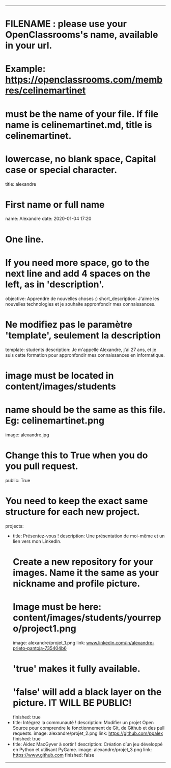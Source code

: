 ---

# FILENAME : please use your OpenClassrooms's name, available in your url.
# Example: https://openclassrooms.com/membres/celinemartinet
# must be the name of your file. If file name is celinemartinet.md, title is celinemartinet.
# lowercase, no blank space, Capital case or special character.
title: alexandre

# First name or full name
name: Alexandre
date: 2020-01-04 17:20

# One line.
# If you need more space, go to the next line and add 4 spaces on the left, as in 'description'.
objective: Apprendre de nouvelles choses :)
short_description: J'aime les nouvelles technologies et je souhaite appronfondir mes connaissances.

# Ne modifiez pas le paramètre 'template', seulement la description
template: students
description:
    Je m'appelle Alexandre, j'ai 27 ans, et je suis cette formation
	pour appronfondir mes connaissances en informatique.
	

# image must be located in content/images/students
# name should be the same as this file. Eg: celinemartinet.png
image: alexandre.jpg

# Change this to True when you do you pull request.
public: True

# You need to keep the exact same structure for each new project.
projects:
  - title: Présentez-vous !
    description: Une présentation de moi-même et un lien vers mon LinkedIn.
    # Create a new repository for your images. Name it the same as your nickname and profile picture.
    # Image must be here: content/images/students/yourrepo/project1.png
    image: alexandre/projet_1.png
    link: www.linkedin.com/in/alexandre-prieto-pantoja-735404b6
    # 'true' makes it fully available.
    # 'false' will add a black layer on the picture. IT WILL BE PUBLIC!
    finished: true
  - title: Intégrez la communauté !
    description: Modifier un projet Open Source pour comprendre le fonctionnement de Git, de Github et des pull requests. 
    image: alexandre/projet_2.png
    link: https://github.com/ppalex
    finished: true
  - title: Aidez MacGyver à sortir !
    description: Création d’un jeu développé en Python et utilisant PyGame.
    image: alexandre/projet_3.png
    link: https://www.github.com
    finished: false
---